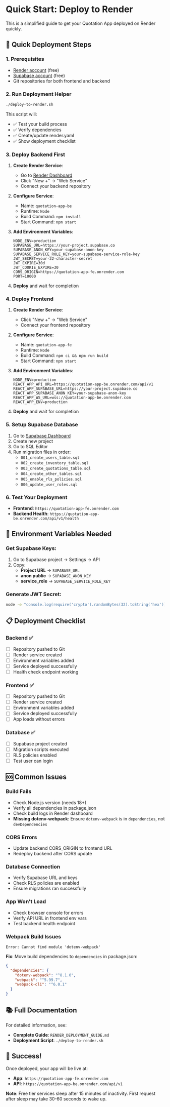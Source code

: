 # Quick Start: Deploy to Render

This is a simplified guide to get your Quotation App deployed on Render quickly.

## 🚀 Quick Deployment Steps

### 1. Prerequisites
- [Render account](https://render.com) (free)
- [Supabase account](https://supabase.com) (free)
- Git repositories for both frontend and backend

### 2. Run Deployment Helper
```bash
./deploy-to-render.sh
```

This script will:
- ✅ Test your build process
- ✅ Verify dependencies
- ✅ Create/update render.yaml
- ✅ Show deployment checklist

### 3. Deploy Backend First

1. **Create Render Service**:
   - Go to [Render Dashboard](https://dashboard.render.com)
   - Click "New +" → "Web Service"
   - Connect your backend repository

2. **Configure Service**:
   - Name: `quotation-app-be`
   - Runtime: `Node`
   - Build Command: `npm install`
   - Start Command: `npm start`

3. **Add Environment Variables**:
   ```
   NODE_ENV=production
   SUPABASE_URL=https://your-project.supabase.co
   SUPABASE_ANON_KEY=your-supabase-anon-key
   SUPABASE_SERVICE_ROLE_KEY=your-supabase-service-role-key
   JWT_SECRET=your-32-character-secret
   JWT_EXPIRE=30d
   JWT_COOKIE_EXPIRE=30
   CORS_ORIGIN=https://quotation-app-fe.onrender.com
   PORT=10000
   ```

4. **Deploy** and wait for completion

### 4. Deploy Frontend

1. **Create Render Service**:
   - Click "New +" → "Web Service"
   - Connect your frontend repository

2. **Configure Service**:
   - Name: `quotation-app-fe`
   - Runtime: `Node`
   - Build Command: `npm ci && npm run build`
   - Start Command: `npm start`

3. **Add Environment Variables**:
   ```
   NODE_ENV=production
   REACT_APP_API_URL=https://quotation-app-be.onrender.com/api/v1
   REACT_APP_SUPABASE_URL=https://your-project.supabase.co
   REACT_APP_SUPABASE_ANON_KEY=your-supabase-anon-key
   REACT_APP_WS_URL=wss://quotation-app-be.onrender.com
   REACT_APP_ENV=production
   ```

4. **Deploy** and wait for completion

### 5. Setup Supabase Database

1. Go to [Supabase Dashboard](https://supabase.com/dashboard)
2. Create new project
3. Go to SQL Editor
4. Run migration files in order:
   - `001_create_users_table.sql`
   - `002_create_inventory_table.sql`
   - `003_create_quotations_table.sql`
   - `004_create_other_tables.sql`
   - `005_enable_rls_policies.sql`
   - `006_update_user_roles.sql`

### 6. Test Your Deployment

- **Frontend**: `https://quotation-app-fe.onrender.com`
- **Backend Health**: `https://quotation-app-be.onrender.com/api/v1/health`

## 🔧 Environment Variables Needed

### Get Supabase Keys:
1. Go to Supabase project → Settings → API
2. Copy:
   - **Project URL** → `SUPABASE_URL`
   - **anon public** → `SUPABASE_ANON_KEY`
   - **service_role** → `SUPABASE_SERVICE_ROLE_KEY`

### Generate JWT Secret:
```bash
node -e "console.log(require('crypto').randomBytes(32).toString('hex'))"
```

## 📋 Deployment Checklist

### Backend ✅
- [ ] Repository pushed to Git
- [ ] Render service created
- [ ] Environment variables added
- [ ] Service deployed successfully
- [ ] Health check endpoint working

### Frontend ✅
- [ ] Repository pushed to Git
- [ ] Render service created
- [ ] Environment variables added
- [ ] Service deployed successfully
- [ ] App loads without errors

### Database ✅
- [ ] Supabase project created
- [ ] Migration scripts executed
- [ ] RLS policies enabled
- [ ] Test user can login

## 🆘 Common Issues

### Build Fails
- Check Node.js version (needs 18+)
- Verify all dependencies in package.json
- Check build logs in Render dashboard
- **Missing dotenv-webpack**: Ensure `dotenv-webpack` is in `dependencies`, not `devDependencies`

### CORS Errors
- Update backend CORS_ORIGIN to frontend URL
- Redeploy backend after CORS update

### Database Connection
- Verify Supabase URL and keys
- Check RLS policies are enabled
- Ensure migrations ran successfully

### App Won't Load
- Check browser console for errors
- Verify API URL in frontend env vars
- Test backend health endpoint

### Webpack Build Issues
```
Error: Cannot find module 'dotenv-webpack'
```
**Fix**: Move build dependencies to `dependencies` in package.json:
```json
{
  "dependencies": {
    "dotenv-webpack": "^8.1.0",
    "webpack": "^5.99.7",
    "webpack-cli": "^6.0.1"
  }
}
```

## 📚 Full Documentation

For detailed information, see:
- **Complete Guide**: `RENDER_DEPLOYMENT_GUIDE.md`
- **Deployment Script**: `./deploy-to-render.sh`

## 🎉 Success!

Once deployed, your app will be live at:
- **App**: `https://quotation-app-fe.onrender.com`
- **API**: `https://quotation-app-be.onrender.com/api/v1`

**Note**: Free tier services sleep after 15 minutes of inactivity. First request after sleep may take 30-60 seconds to wake up.
